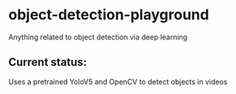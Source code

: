# object-detection-playground
Anything related to object detection via deep learning
<br>
## Current status:

Uses a pretrained YoloV5 and OpenCV to detect objects in videos

